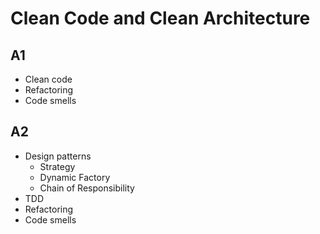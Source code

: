 # Clean Code and Clean Architecture

## A1

- Clean code 
- Refactoring
- Code smells

## A2

- Design patterns
    - Strategy
    - Dynamic Factory
    - Chain of Responsibility
- TDD
- Refactoring
- Code smells

